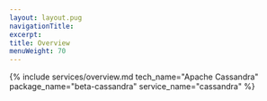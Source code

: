 ```yaml
---
layout: layout.pug
navigationTitle:
excerpt:
title: Overview
menuWeight: 70
---
```


{% include services/overview.md
    tech_name="Apache Cassandra"
    package_name="beta-cassandra"
    service_name="cassandra" %}
